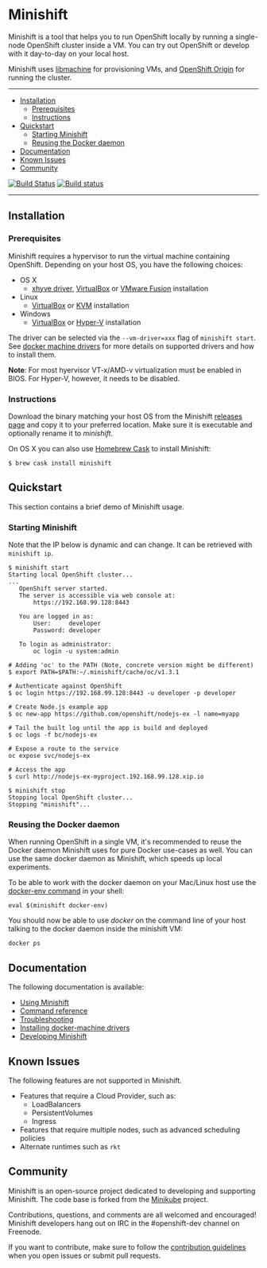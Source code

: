# Minishift

Minishift is a tool that helps you to run OpenShift locally by running a single-node OpenShift
cluster inside a VM. You can try out OpenShift or develop with it day-to-day on your local host.

Minishift uses [libmachine](https://github.com/docker/machine/tree/master/libmachine) for
provisioning VMs, and [OpenShift Origin](https://github.com/openshift/origin) for running the cluster.

----

<!-- MarkdownTOC -->

- [Installation](#installation)
  - [Prerequisites](#prerequisites)
  - [Instructions](#instructions)
- [Quickstart](#quickstart)
  - [Starting Minishift](#starting-minishift)
  - [Reusing the Docker daemon](#reusing-the-docker-daemon)
- [Documentation](#documentation)
- [Known Issues](#known-issues)
- [Community](#community)

<!-- /MarkdownTOC -->

[![Build Status](https://secure.travis-ci.org/minishift/minishift.png)](https://travis-ci.org/minishift/minishift)
[![Build status](https://ci.appveyor.com/api/projects/status/6wyv1cpd588cm4ce/branch/master?svg=true)](https://ci.appveyor.com/project/hferentschik/minishift-o61ou/branch/master)

----

<a name="installation"></a>
## Installation

<a name="prerequisites"></a>
### Prerequisites

Minishift requires a hypervisor to run the virtual machine containing OpenShift. Depending on your
host OS, you have the following choices:

* OS X
    * [xhyve driver](./docs/docker-machine-drivers.md#xhyve-driver), [VirtualBox](https://www.virtualbox.org/wiki/Downloads) or [VMware Fusion](https://www.vmware.com/products/fusion) installation
* Linux
    * [VirtualBox](https://www.virtualbox.org/wiki/Downloads) or [KVM](http://www.linux-kvm.org/) installation
* Windows
    * [VirtualBox](https://www.virtualbox.org/wiki/Downloads) or [Hyper-V](https://technet.microsoft.com/en-us/library/mt169373.aspx) installation

The driver can be selected via the `--vm-driver=xxx` flag of `minishift start`. See
[docker machine drivers](./docs/docker-machine-drivers.md) for more details on supported drivers
and how to install them.

**Note**: For most hyervisor VT-x/AMD-v virtualization must be enabled in BIOS. For Hyper-V, however,
it needs to be disabled.

<a name="instructions"></a>
### Instructions

Download the binary matching your host OS from the Minishift [releases page](https://github.com/minishift/minishift/releases) and copy it to your preferred location. Make sure it is executable and optionally rename
it to _minishift_.

On OS X you can also use [Homebrew Cask](https://caskroom.github.io) to install Minishift:

  ```
  $ brew cask install minishift
  ```

<a name="quickstart"></a>
## Quickstart

This section contains a brief demo of Minishift usage.

<a name="starting-minishift"></a>
### Starting Minishift

Note that the IP below is dynamic and can change. It can be retrieved with `minishift ip`.

```shell
$ minishift start
Starting local OpenShift cluster...
...
   OpenShift server started.
   The server is accessible via web console at:
       https://192.168.99.128:8443

   You are logged in as:
       User:     developer
       Password: developer

   To login as administrator:
       oc login -u system:admin

# Adding 'oc' to the PATH (Note, concrete version might be different)
$ export PATH=$PATH:~/.minishift/cache/oc/v1.3.1

# Authenticate against OpenShift
$ oc login https://192.168.99.128:8443 -u developer -p developer

# Create Node.js example app
$ oc new-app https://github.com/openshift/nodejs-ex -l name=myapp

# Tail the built log until the app is build and deployed
$ oc logs -f bc/nodejs-ex

# Expose a route to the service
oc expose svc/nodejs-ex

# Access the app
$ curl http://nodejs-ex-myproject.192.168.99.128.xip.io

$ minishift stop
Stopping local OpenShift cluster...
Stopping "minishift"...
```
<a name="reusing-the-docker-daemon"></a>
### Reusing the Docker daemon

When running OpenShift in a single VM, it's recommended to reuse the Docker daemon Minishift uses
for pure Docker use-cases as well.
You can use the same docker daemon as Minishift, which speeds up local experiments.

To be able to work with the docker daemon on your Mac/Linux host use the
[docker-env command](./docs/minishift_docker-env.md) in your shell:

```
eval $(minishift docker-env)
```

You should now be able to use _docker_ on the command line of your host talking to the docker daemon
inside the minishift VM:
```
docker ps
```

<a name="documentation"></a>
## Documentation

The following documentation is available:

* [Using Minishift](./docs/using.md)
* [Command reference](./docs/minishift.md)
* [Troubleshooting](./docs/troubleshooting.md)
* [Installing docker-machine drivers](./docs/docker-machine-drivers.md)
* [Developing Minishift](./docs/developing.md)

<a name="known-issues"></a>
## Known Issues

The following features are not supported in Minishift.

* Features that require a Cloud Provider, such as:
    * LoadBalancers
    * PersistentVolumes
    * Ingress
* Features that require multiple nodes, such as advanced scheduling policies
* Alternate runtimes such as ``rkt``

<a name="community"></a>
## Community

Minishift is an open-source project dedicated to developing and supporting Minishift.
The code base is forked from the [Minikube](https://github.com/kubernetes/minikube) project.

Contributions, questions, and comments are all welcomed and encouraged! Minishift
developers hang out on IRC in the #openshift-dev channel on Freenode.

If you want to contribute, make sure to follow the [contribution guidelines](CONTRIBUTING.md)
when you open issues or submit pull requests.

